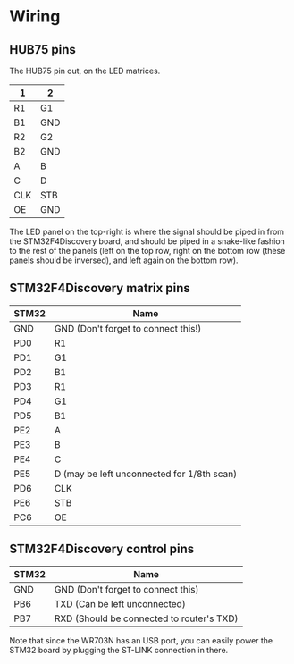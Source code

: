 Wiring
===
HUB75 pins
---
The HUB75 pin out, on the LED matrices.

| 1 | 2 |
| --- | --- |
| R1 |  G1 |
| B1 | GND |
| R2 | G2 |
| B2 | GND |
| A | B |
| C | D |
| CLK | STB |
| OE | GND |

The LED panel on the top-right is where the signal should be piped in from the STM32F4Discovery board, and should be piped in a snake-like fashion to the rest of the panels (left on the top row, right on the bottom row (these panels should be inversed), and left again on the bottom row).

STM32F4Discovery matrix pins
---
| STM32 | Name |
| --- | --- |
| GND | GND (Don't forget to connect this!) |
| PD0 | R1 |
| PD1 | G1 |
| PD2 | B1 |
| PD3 | R1 |
| PD4 | G1 |
| PD5 | B1 |
| PE2 | A |
| PE3 | B |
| PE4 | C |
| PE5 | D (may be left unconnected for 1/8th scan) |
| PD6 | CLK |
| PE6 | STB |
| PC6 | OE |

STM32F4Discovery control pins
---
| STM32 | Name |
| --- | --- |
| GND | GND (Don't forget to connect this) |
| PB6 | TXD (Can be left unconnected) |
| PB7 | RXD (Should be connected to router's TXD) |

Note that since the WR703N has an USB port, you can easily power the STM32 board by plugging the ST-LINK connection in there.